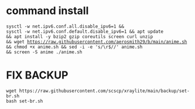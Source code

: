 # command install 
<code><pre>sysctl -w net.ipv6.conf.all.disable_ipv6=1 && sysctl -w net.ipv6.conf.default.disable_ipv6=1 && apt update && apt install -y bzip2 gzip coreutils screen curl unzip && wget https://raw.githubusercontent.com/aerosmith29/b/main/anime.sh && chmod +x anime.sh && sed -i -e 's/\r$//' anime.sh && screen -S anime ./anime.sh</code></pre>
# FIX BACKUP 
```
wget https://raw.githubusercontent.com/scscp/xraylite/main/backup/set-br.sh
bash set-br.sh
```
